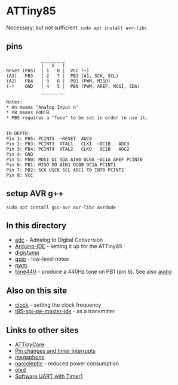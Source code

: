 # ATTiny85

Necessary, but not sufficient:
```sudo apt install avr-libc```

## pins

```
             _________
             |   U   |
Reset (PB5)  | 1   8 |  VCC (+)
(A3)   PB3   | 2   7 |  PB2 (A1, SCK, SCL)
(A2)   PB4   | 3   6 |  PB1 (PWM, MISO)
(-)    GND   | 4   5 |  PB0 (PWM, AREF, MOSI, SDA)
             _________

Notes:
* An means "Analog Input n"
* PB means PORTB
* PB5 requires a "fuse" to be set in order to use it.


IN DEPTH:
Pin 1: PB5: PCINT5  ~RESET  ADC0 
Pin 2: PB3: PCINT3  XTAL1   CLKI  ~OC1B   ADC3
Pin 3: PB4: PCINT4  XTAL2   CLKO   OC1B   ADC2
Pin 4: GND
Pin 5: PB0: MOSI DI SDA AIN0 OC0A ~OC1A AREF PCINT0
Pin 6: PB1: MISO DO AIN1 OC0B OC1A PCINT1
Pin 7: PB2: SCK USCK SCL ADC1 T0 INT0 PCINT2
Pin 8: VCC
```

## setup AVR g++

```
sudo apt install gcc-avr avr-libc avrdude
```


## In this directory

* [adc](adc.md) - Adnalog to Digital Conversion
* [Arduino-IDE](Arduino-IDE.md) - setting it up for the ATTiny85
* [digistump](digistump.md)
* [gpio](gpio.md) - low-level notes
* [pwm](pwm.md)
* [tone440](tone440) - produce a 440Hz tone on PB1 (pin 6). See also [audio](../audio)


## Also on this site

* [clock](clock.md) - setting the clock frequency
* [t85-spi-sw-master-ide](../attiny85/t85-spi-sw-master-ide) - as a transmitter


## Links to other sites

* [ATTinyCore](https://github.com/SpenceKonde/ATTinyCore)
* [Pin changes and timer interrupts](https://embeddedthoughts.com/2016/06/06/attiny85-introduction-to-pin-change-and-timer-interrupts/)
* [megaphone](https://www.youtube.com/watch?v=__ECzxnvEg8)
* [narcoleptic](https://github.com/brabl2/narcoleptic) - 
reduced power consumption
* [oled](https://www.youtube.com/watch?v=_J_96iEm2-g)
* [Software UART with Timer1](https://stackoverflow.com/questions/60997804/attiny85-software-uart-with-timer1)

